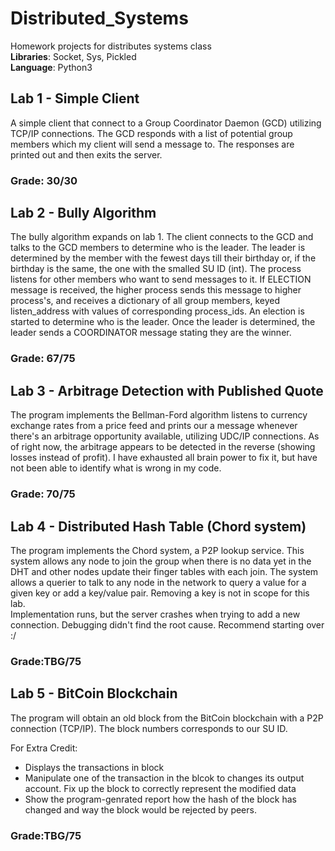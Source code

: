 # Distributed_Systems
Homework projects for distributes systems class
</br>**Libraries**: Socket, Sys, Pickled
</br>
**Language**: Python3
## Lab 1 - Simple Client
A simple client that connect to a Group Coordinator Daemon (GCD) utilizing TCP/IP connections. The GCD responds
with a list of potential group members which my client will send a message to. 
The responses are printed out and then exits the server.
### Grade: 30/30


## Lab 2 - Bully Algorithm
The bully algorithm expands on lab 1. The client connects to the GCD and talks to 
the GCD members to determine who is the leader. The leader is determined by the 
member with the fewest days till their birthday or, if the birthday is the same, 
the one with the smalled SU ID (int). The process listens for other members who want
to send messages to it. If ELECTION message is received, the higher process sends
this message to higher process's, and receives a dictionary of all group members, 
keyed listen_address with values of corresponding process_ids. An election is 
started to determine who is the leader. Once the leader is determined, the leader 
sends a COORDINATOR message stating they are the winner.
### Grade: 67/75


## Lab 3 - Arbitrage Detection with Published Quote
The program implements the Bellman-Ford algorithm listens to currency exchange rates 
from a price feed and prints our a message whenever there's an arbitrage opportunity
available, utilizing UDC/IP connections. As of right now, the arbitrage appears to be 
detected in the reverse (showing losses instead of profit). I have exhausted all brain power
to fix it, but have not been able to identify what is wrong in my code.
### Grade: 70/75


## Lab 4 - Distributed Hash Table (Chord system)
The program implements the Chord system, a P2P lookup service. This system allows any node to 
join the group when there is no data yet in the DHT and other nodes update their finger tables
with each join. The system allows a querier to talk to any node in the network to query a value
for a given key or add a key/value pair. Removing a key is not in scope for this lab. 
</br>
Implementation runs, but the server crashes when trying to add a new connection. Debugging didn't find the 
root cause. Recommend starting over :/
### Grade:TBG/75


## Lab 5 - BitCoin Blockchain
The program will obtain an old block from the BitCoin blockchain with a P2P connection (TCP/IP). The block numbers
corresponds to our SU ID. 

For Extra Credit:
- Displays the transactions in block
- Manipulate one of the transaction in the blcok to changes its output account. Fix up the block to correctly represent the modified data
- Show the program-genrated report how the hash of the block has changed and way the block would be rejected by peers.
### Grade:TBG/75